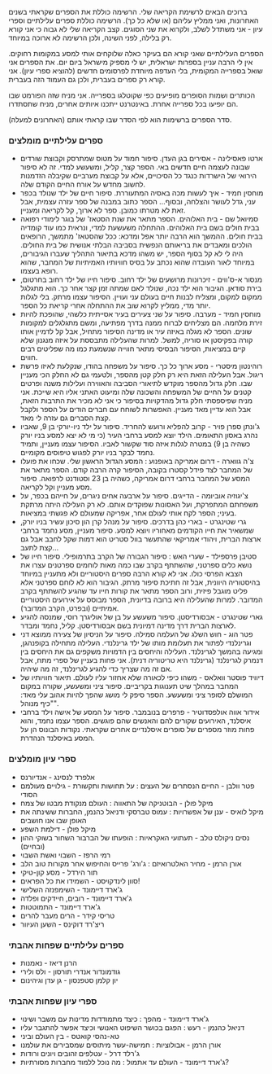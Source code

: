 ברוכים הבאים לרשימת הקריאה שלי. הרשימה כוללת את הספרים שקראתי בשנים האחרונות, ואני ממליץ עליהם (או שלא כל כך). הרשימה כוללת ספרים עלילתיים וספרי עיון - אני משתדל לשלב, ולקרוא את שני הסוגים. קצב הקריאה שלי לא גבוה כי אני קורא רק בלילה, לפני השינה, ולכן הרשימה לא ארוכה במיוחד.

הספרים העלילתיים שאני קורא הם בעיקר כאלה שלוקחים אותי למסע במקומות רחוקים. אין לי הרבה עניין בספרות ישראלית, יש לי מספיק מישראל ביום יום. את הספרים אני שואל בספרייה המקומית, בלי העדפה מיוחדת לפרסומים חדשים (להוציא ספרי עיון). אני קורא רק ספרים בעברית, ולכן גם העמוד הזה בעברית.

הכותרים ושמות הסופרים מופיעים כפי שקוטלגו בספרייה. אני מניח שזה הפורמט שבו הם יופיעו בכל ספרייה אחרת. באינטרנט ייתכנו איותים אחרים, מניח שתסתדרו.

סדר הספרים ברשימות הוא לפי הסדר שבו קראתי אותם (האחרונים למעלה).

### ספרים עלילתיים מומלצים
* ארטו פאסילינה - אסירים בגן העדן. סיפור חמוד על מטוס שמתרסק וקבוצת שורדים שבונה לעצמה חיים חדשים באי. הספר קצר, קליל, ומשעשע למדי. זה לא סיפור הירואי של הישרדות כנגד כל הסיכויים, אלא על קבוצת מערביים שקיבלה הזדמנות לחשוב מחדש על אורח החיים הקודם שלה.
* מוחסין חמיד - איך לעשות מכה באסיה המתעוררת. סיפור חיים של ילד שנולד בכפר עני, גדל לעושר והצלחה, ובסוף... הספר כתוב במבנה של ספר עזרה עצמית, אבל זאת לא מטרתו כמובן. ספר לא ארוך, קל לקריאה ומעניין.
* סמיואל שם - בית האלוהים. הספר מתאר את שנת הסטאז' של בוגר לימודי רפואה בבית חולים בשם בית האלוהים. ההתחלה משעשעת למדי, ונראית כמו עוד קומדיה בבית חולים. ההמשך הוא הרבה יותר אפל ומדכא: ככל שהסטאז' מתמשך, הרופאים הולכים ומאבדים את בריאותם הנפשית בסביבה הבלתי אנושית של בית החולים. היה לי לא קל בסוף הספר, יש משהו מדכא בתיאור התהליך שעברו הגיבורים, במיוחד לאור העובדה שהוא נכתב על בסיס חוויותיו האמיתיות של המחבר, שהוא רופא בעצמו.
* מנסור א-ס'ווים - זיכרונות מרושעים של ילד רחוב. סיפור חייו של ילד רחוב בחרטום, בירת סודאן. הגיבור הוא ילד נכה, שנולד לאם שמתה זמן קצר אחר כך. הוא מתגלגל ממקום למקום, ומצליח לבנות חיים בעולם עני ועויין. הסיפור עצמו מרתק. בלי לגלות יותר מדי, ממליץ לקרוא שוב את ההתחלה אחרי קריאת כל הספר.
* מוחסין חמיד - מערבה. סיפור על שני צעירים בעיר אסייתית כלשהי, שהופכת להיות זירת מלחמה. הם מצליחים לברוח ממנה בדרך מפתיעה, ומשם מתגלגלים למקומות שונים. הספר לא מגלה באיזה עיר או מדינה הסיפור מתחיל, אבל קל לדמיין אותו קורה בפקיסטן או סוריה, למשל. למרות שהעלילה מתבססת על איזה מנגנון שלא קיים במציאות, הסיפור הבסיסי מתאר חווייה שנשמעת כמו מה שפליטים רבים חווים.
* רוהינטון מיסטרי - מסע ארוך כל כך. סיפור על משפחה בהודו, שנקלעת לאיזו פרשת ריגול. אבל העלילה הזאת היא רק חלק קטן מהספר, ולטעמי גם לא החלק הכי מעניין שבו. חלק גדול מהספר מוקדש לתיאורי הסביבה והאווירה ועלילות משנה ופרטים קטנים על החיים של המשפחה והשכונה שלה ומיעוט האתני אליו היא שייכת. אני מניח שפיספסתי חלק גדול מהדקויות בסיפור כי אני לא מכיר את התרבות הזאת, אבל הוא עדיין מאד מעניין. האפשרות לשוחח עם חברים הודים על הספר ולקבל קצת הסברים גם עזרה לי מאד.
* ג'ונתן ספרן פויר - קרוב להפליא ורועש להחריד. סיפור על ילד ניו-יורקי בן 9, שאביו נהרג באסון התאומים. הילד יוצא למסע ברחבי העיר (כי מי לא יצא למסע בניו יורק כשהיה בן 9) במטרה לגלות איזה סוד שקשור לאביו. הסיפור עצמו מעניין, ותמיד נחמד לבקר בניו יורק לפגוש טיפוסים מקומיים.
* צ'ה גווארה - דרום אמריקה באופנוע : המסע הגדול הראשון שלי. שכחו את פועלו של המחבר לצד פידל קסטרו בקובה, הסיפור קרה הרבה קודם. הספר מתאר את המסע של המחבר ברחבי דרום אמריקה, כשהיה בן 23 וסטודנט לרפואה. סיפור מסע מעניין וקל לקריאה.
* צ'יגוזיה אוביומה - הדייגים. סיפור על ארבעה אחים ניגרים, על חייהם בכפר, על משפחתם המתפרקת, ועל האסונות שפוקדים אותם. לא רק העלילה היתה מרתקת בעיני; הספר לקח אותי לעולם אחר, אפריקה שמעולם לא פגשתי במציאות.
* גרי שטינגרט - בארי כהן בדרכים. סיפור על מנהל קרן הון סיכון עשיר בניו יורק, שמשאיר את חייו הקודמים מאחוריו ויוצא למסע. סיפור מעניין, מסע נחמד ברחבי ארצות הברית, ויהודי אמריקאי שהתעשר בוול סטריט הוא דמות שקל לחבב אבל גם קצת לתעב...
* סטיבן פרספילד - שערי האש : סיפור הגבורה של הקרב בתרמופילי. סיפור חייו של נושא כלים ספרטני, שהשתתף בקרב שבו כמה מאות לוחמים ספרטנים עצרו את הצבא הפרסי כולו. אני לא קורא הרבה ספרים היסטוריים ולא מתעניין במיוחד בהיסטוריה היוונית, אבל זה חתיכת סיפור מרתק. הגיבור הוא לא לוחם ספרטני אלא פליט מוגבל פיזית, ורוב הספר מתאר את קורות חייו עד שהגיע להשתתף בקרב המדובר. למרות שהעלילה היא ברובה בדיונית, הספר מבוסס על אירועים היסטוריים אמיתיים (ובפרט, הקרב המדובר).
* גארי שטינגרט - אבסורדיסטן. סיפור משעשע על בן של אוליגרך רוסי, שמנסה להגיע לארצות הברית דרך מדינה דמיונית בשם אבסורדיסטן. קליל, נחמד ומבדר.
* פטר הוג - חוש השלג של העלמה סמילה. סיפור על הניסיון של צעירה ממוצא דני וגרינלנדי לפתור את תעלומת מותו של ילד גרינלנדי. העלילה מתחילה בקופנהגן, ומגיעה בהמשך לגרינלנד. העלילה והיחסים בין הדמויות משקפים גם את היחסים בין דנמרק לגרינלנד (גרינלנד היא טריטוריה דנית). אני פחות בעניין של ספרי מתח, אבל אם זה מה שצריך כדי להגיע לגרינלנד, זה מה שיהיה.
* דיוויד פוסטר וואלאס - משהו כיפי לכאורה שלא אחזור עליו לעולם. תיאור חוויותיו של המחבר במהלך שיט תענוגות בקריביים. סיפור ציני ומשעשע, שקורה במקום המושלם לסופר ציני ומשעשע. הספר סיפק לי מושג שהפך להיות אהוב עלי מאד: "כיף מנוהל".
* אידור אווה אולפסדוטיר - פרפרים בנובמבר. סיפור על המסע של אישה וילד ברחבי איסלנד, האירועים שקורים להם והאנשים שהם פוגשים. הספר עצמו נחמד, והוא פחות מוזר מספרים של סופרים איסלנדיים אחרים שקראתי. נקודות הבונוס הן על המסע באיסלנד הנהדרת.

### ספרי עיון מומלצים
* אלפרד לנסינג - אנדיורנס
* פטר וולבן - החיים הנסתרים של העצים : על תחושות ותקשורת - גילויים מעולמם הסודי
* מיקל פולן - הבוטניקה של התאווה : העולם מנקודת מבטו של צמח
* מיקל לואיס - ענן של אפשרויות : עמוס טברסקי ודניאל כהנמן, החברות ששינתה את האופן שבו אנו חושבים
* מיקל פולן - דילמת השפע
* נסים ניקולס טלב - תעתועי האקראיות : הופעתו של הברבור השחור בשוקי ההון (ובחיים)
* רמי הרפז - השבוי ואשת השבוי
* אורן הרמן - מחיר האלטרואיזם : ג'ורג' פרייס והחיפוש אחר מקורות טוב הלב
* תור הירדל - מסע קון-טיקי
* סוון לינדקויסט - השמידו את כל הפראים!
* ג'ארד דיימונד - השימפנזה השלישי
* ג'ארד דיימונד - רובים, חיידקים ופלדה 
* ג'ארד דיימונד - התמוטטות
* טריסי קידר - הרים מעבר להרים
* ריצ'רד דוקינס - השען העיוור

### ספרים עלילתיים שפחות אהבתי
* הרנן דיאז - נאמנות
* גודמונדור אנדרי תורסון - ולס ולירי
* יון קלמן סטפנסון - גן עדן וגיהינום

### ספרי עיון שפחות אהבתי
* ג'ארד דיימונד - מהפך : כיצד מתמודדות מדינות עם משבר ושינוי
* דניאל כהנמן - רעש : הפגם בכושר השיפוט האנושי וכיצד אפשר להתגבר עליו
* טא-נהסי קואטס - בין העולם וביני
* אורן הרמן - אבולוציות : חמישה-עשר מיתוסים שמסבירים את עולמנו
* ג'רלד דרל - עטלפים זהובים ויונים ורודות
* ג'ארד דיימונד - העולם עד אתמול : מה נוכל ללמוד מחברות מסורתיות?

